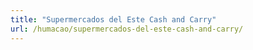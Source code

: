 ```yaml
---
title: "Supermercados del Este Cash and Carry"
url: /humacao/supermercados-del-este-cash-and-carry/
---
```


